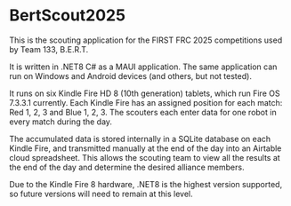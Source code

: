 # BertScout2025

This is the scouting application for the FIRST FRC 2025 competitions used by Team 133, B.E.R.T.

It is written in .NET8 C# as a MAUI application. The same application can run on Windows and Android devices (and others, but not tested).

It runs on six Kindle Fire HD 8 (10th generation) tablets, which run Fire OS 7.3.3.1 currently. Each Kindle Fire has an assigned position for each match: Red 1, 2, 3 and Blue 1, 2, 3. The scouters each enter data for one robot in every match during the day.

The accumulated data is stored internally in a SQLite database on each Kindle Fire, and transmitted manually at the end of the day into an Airtable cloud spreadsheet. This allows the scouting team to view all the results at the end of the day and determine the desired alliance members.

Due to the Kindle Fire 8 hardware, .NET8 is the highest version supported, so future versions will need to remain at this level.